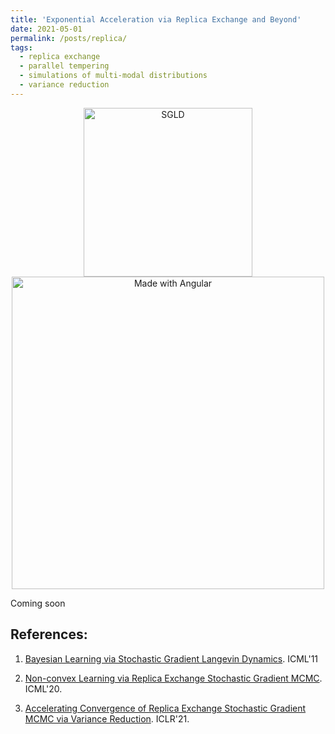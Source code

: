 ```yaml
---
title: 'Exponential Acceleration via Replica Exchange and Beyond'
date: 2021-05-01
permalink: /posts/replica/
tags:
  - replica exchange
  - parallel tempering
  - simulations of multi-modal distributions
  - variance reduction
---
```



<p float="left" align="center">
  <img src="/images/VR-reSGLD/SGLD.gif" width="270" title="SGLD"/>
  <img src="images/VR-reSGLD/reSGLD_vs_VR_reSGLD.gif" width="500" alt="Made with Angular" title="Angular" />
</p>

Coming soon

## References:

1. [Bayesian Learning via Stochastic Gradient Langevin Dynamics](https://pdfs.semanticscholar.org/aeed/631d6a84100b5e9a021ec1914095c66de415.pdf). ICML'11

2. [Non-convex Learning via Replica Exchange Stochastic Gradient MCMC](https://arxiv.org/pdf/2008.05367.pdf). ICML'20.

3. [Accelerating Convergence of Replica Exchange Stochastic Gradient MCMC via Variance Reduction](https://openreview.net/forum?id=iOnhIy-a-0n). ICLR'21.

